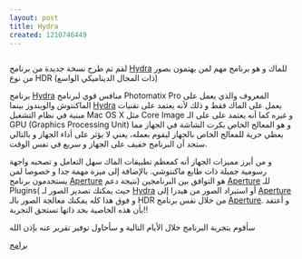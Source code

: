 ```yaml
---
layout: post
title: Hydra
created: 1210746449
---
```

<div style="text-align: center;"><a href="http://www.creaceed.com/hydra/"><img alt="" src="http://www.creaceed.com/_Media/hydra128_sidebar.png" /></a></div> <p>لقم تم طرح نسخة جديدة من برنامج <a href="http://www.creaceed.com/hydra/">Hydra</a> للماك و هو برنامج مهم لمن يهتمون بصور من نوع HDR (ذات المجال الديناميكي الواسع)</p> <p>برنامج <a href="http://www.creaceed.com/hydra/">Hydra</a> منافس قوي لبرنامج Photomatix Pro المعروف والذي يعمل على الماكنتوش والويندوز بينما <a href="http://www.creaceed.com/hydra/">Hydra</a> يعمل على الماك فقط و ذلك لأنه يعتمد على تقنيات مبنية في نظام التشغيل Mac OS X مثل Core Image و غيره كما أنه يعتمد على على الـ GPU (Graphics Processing Unit) و هو المعالج الخاص بكرت الشاشة في الجهاز مما يعطي حرية للمعالج الخاص بالجهاز ليقوم بعمله، يعني لا يؤثر على أداء الجهاز و بالتالي ستجد أن البرنامج خفيف على الجهاز و سريع في نفس الوقت.</p> <p>و من أبرز مميزات الجهاز أنه كمعظم تطبيقات الماك سهل التعامل و تصحبه واجهة رسومية جميلة ذات طابع ماكنتوشي. بالإضافة إلى ميزة مهمة جدا و خصوصا لمن يستخدمون برنامج <a href="http://www.apple.com/aperture/">Aperture</a> هو التوافق بين البرنامجين (نتيجة دعم <a href="http://www.apple.com/aperture/">Aperture</a> للـ Plugins( حيث يمكنك تصدير الصور لـ <a href="http://www.creaceed.com/hydra/">Hydra</a> أو استيراد الصور من هيدرا إلى <a href="http://www.apple.com/aperture/">Aperture</a> و فوق هذا كله يمكنك معالجة الصور بالـ HDR من خلال نفس برنامج <a href="http://www.apple.com/aperture/">Aperture</a>. و أعتقد بأن هذه الخاصية بحد ذاتها تستحق التجربة!!</p> <p>سأقوم بتجربة البرنامج خلال الأيام التالية و سأحاول توفير تقرير عنه بإذن الله</p> <div class="posttagsblock"><a rel="tag" href="http://technorati.com/tag/%D8%A8%D8%B1%D8%A7%D9%85%D8%AC">برامج</a></div> <p>&nbsp;</p>
